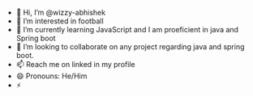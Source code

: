 - 👋 Hi, I’m @wizzy-abhishek
- 👀 I’m interested in football 
- 🌱 I’m currently learning JavaScript and I am proeficient in java and Spring boot 
- 💞️ I’m looking to collaborate on any project regarding java and spring boot.
- 📫 Reach me on linked in my profile 
- 😄 Pronouns: He/Him
- ⚡

<!---
wizzy-abhishek/wizzy-abhishek is a ✨ special ✨ repository because its `README.md` (this file) appears on your GitHub profile.
You can click the Preview link to take a look at your changes.
--->
